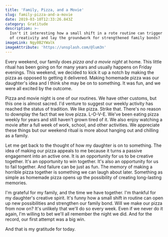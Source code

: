 ```yaml
---
title: 'Family, Pizza, and a Movie'
slug: family-pizza-and-a-movie
date: 2019-03-10T12:33:26.843Z
category: Gratitude
description: >-
  Isn't it interesting how a small shift in a rote routine can trigger a spark
  of creativity and lay the groundwork for strengthened family bonds?
imageLink: Ngy0B2YWalk
imageAttribute: 'https://unsplash.com/@lum3n'
---
```

Every weekend, our family does _pizza and a movie night_ at home. This little ritual has been going on for many years and usually happens on Friday evenings. This weekend, we decided to kick it up a notch by making the pizza as opposed to getting it delivered. Making homemade pizza was our daughter's idea and I think she may be on to something. It was fun, and we were all excited by the outcome.

Pizza and movie night is one of our routines. We have other customs, but this one is almost sacred. I'd venture to suggest our weekly activity has reached the status of tradition. We like pizza. Strike that. There's no reason to downplay the fact that we love pizza. L-O-V-E. We've been eating pizza weekly for years and still haven't grown tired of it. We also enjoy watching a movie after a full week of work, school, and other activities. We appreciate these things but our weekend ritual is more about hanging out and chilling as a family.

Let me get back to the thought of how my daughter is on to something. The idea of making our pizza appeals to me because it turns a passive engagement into an active one. It is an opportunity for us to be creative together. It's an opportunity to win together. It's also an opportunity for us to fail together. And failure can be just as fun. The memory of making a horrible pizza together is something we can laugh about later. Something as simple as homemade pizza opens up the possibility of creating long-lasting memories.

I'm grateful for my family, and the time we have together. I'm thankful for my daughter's creative spirit. It's funny how a small shift in routine can open up new possibilities and strengthen our family bond. Will we make our pizza from now on? It's unlikely that we'll do so every week. Even if we never do it again, I'm willing to bet we'll all remember the night we did. And for the record, our first attempt was a big win. 

And that is my gratitude for today.
